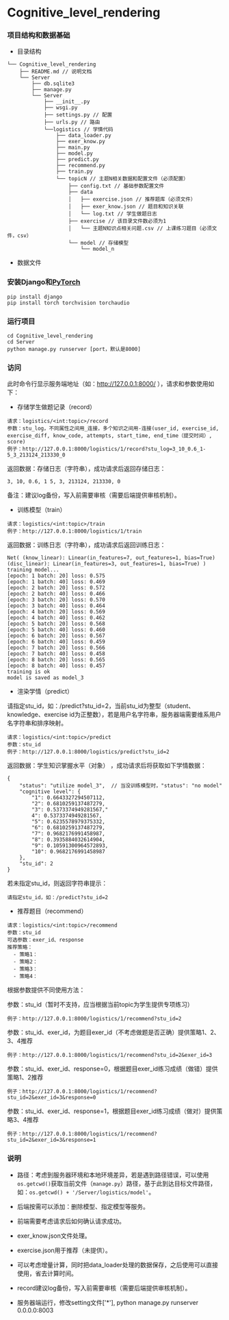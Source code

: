 # Cognitive_level_rendering

### 项目结构和数据基础

- 目录结构
```
└── Cognitive_level_rendering
    ├── README.md // 说明文档
    └── Server
        ├── db.sqlite3
        ├── manage.py
        └── Server
            ├── __init__.py
            ├── wsgi.py 
            ├── settings.py // 配置
            ├── urls.py // 路由
            └──logistics // 学情代码
                ├── data_loader.py
                ├── exer_know.py
                ├── main.py
                ├── model.py
                ├── predict.py
                ├── recommend.py
                ├── train.py
                └── topicN // 主题N相关数据和配置文件（必须配置）
                    ├── config.txt // 基础参数配置文件
                    ├── data
                    │   ├── exercise.json // 推荐题库（必须文件）
                    │   ├── exer_know.json // 题目和知识关联
                    │   └── log.txt // 学生做题日志
                    ├── exercise // 该目录文件数必须为1
                    │   └── 主题N知识点相关问题.csv // 上课练习题目（必须文件，csv）
                    └── model // 存储模型
                        └── model_n
```

- 数据文件

### 安装Django和[PyTorch](https://pytorch.org/get-started/locally/)
```
pip install django
pip install torch torchvision torchaudio
```

### 运行项目
```
cd Cognitive_level_rendering
cd Server
python manage.py runserver [port，默认是8000]
```

### 访问
此时命令行显示服务端地址（如：http://127.0.0.1:8000/ ），请求和参数使用如下：

- 存储学生做题记录（record）
```
请求：logistics/<int:topic>/record
参数：stu_log，不同属性之间用_连接，多个知识之间用-连接(user_id, exercise_id, exercise_diff, know_code, attempts, start_time, end_time（提交时间）, score)
例子：http://127.0.0.1:8000/logistics/1/record?stu_log=3_10_0.6_1-5_3_213124_213330_0
```

返回数据：存储日志（字符串），成功请求后返回存储日志：
```
3, 10, 0.6, 1 5, 3, 213124, 213330, 0
```
备注：建议log备份，写入前需要审核（需要后端提供审核机制）。

- 训练模型（train）
```
请求：logistics/<int:topic>/train
例子：http://127.0.0.1:8000/logistics/1/train
```

返回数据：训练日志（字符串），成功请求后返回训练日志：
```
Net( (know_linear): Linear(in_features=7, out_features=1, bias=True) (disc_linear): Linear(in_features=3, out_features=1, bias=True) ) 
training model... 
[epoch: 1 batch: 20] loss: 0.575 
[epoch: 1 batch: 40] loss: 0.469 
[epoch: 2 batch: 20] loss: 0.572 
[epoch: 2 batch: 40] loss: 0.466 
[epoch: 3 batch: 20] loss: 0.570 
[epoch: 3 batch: 40] loss: 0.464 
[epoch: 4 batch: 20] loss: 0.569 
[epoch: 4 batch: 40] loss: 0.462 
[epoch: 5 batch: 20] loss: 0.568 
[epoch: 5 batch: 40] loss: 0.460 
[epoch: 6 batch: 20] loss: 0.567 
[epoch: 6 batch: 40] loss: 0.459 
[epoch: 7 batch: 20] loss: 0.566 
[epoch: 7 batch: 40] loss: 0.458 
[epoch: 8 batch: 20] loss: 0.565 
[epoch: 8 batch: 40] loss: 0.457 
training is ok 
model is saved as model_3 
```

- 渲染学情（predict）

请指定stu_id，如：/predict?stu_id=2，当前stu_id为整型（student、knowledge、exercise id为正整数），若是用户名字符串，服务器端需要维系用户名字符串和排序映射。
```
请求：logistics/<int:topic>/predict
参数：stu_id
例子：http://127.0.0.1:8000/logistics/predict?stu_id=2
```

返回数据：学生知识掌握水平（对象） ，成功请求后将获取如下学情数据：
```
{
    "status": "utilize model_3",  // 当没训练模型时，"status": "no model"
    "cognitive level": {
        "1": 0.6643327294507112,
        "2": 0.6810259137487279,
        "3": 0.5373374949281567,"
        4": 0.5373374949281567,
        "5": 0.6235578979375332,
        "6": 0.6810259137487279,
        "7": 0.9682176991458987,
        "8": 0.3935884032614904,
        "9": 0.10591300964572893,
        "10": 0.9682176991458987
    },
    "stu_id": 2
}
```
若未指定stu_id，则返回字符串提示：
```
请指定stu_id，如：/predict?stu_id=2
```

- 推荐题目（recommend）
```
请求：logistics/<int:topic>/recommend
参数：stu_id
可选参数：exer_id、response
推荐策略：
  - 策略1：
  - 策略2：
  - 策略3：
  - 策略4：
```
根据参数提供不同使用方法：

参数：stu_id（暂时不支持，应当根据当前topic为学生提供专项练习）
```
例子：http://127.0.0.1:8000/logistics/1/recommend?stu_id=2
```

参数：stu_id、exer_id，为题目exer_id（不考虑做题是否正确）提供策略1、2、3、4推荐
```
例子：http://127.0.0.1:8000/logistics/1/recommend?stu_id=2&exer_id=3
```

参数：stu_id、exer_id、response=0，根据题目exer_id练习成绩（做错）提供策略1、2推荐
```
例子：http://127.0.0.1:8000/logistics/1/recommend?stu_id=2&exer_id=3&response=0
```

参数：stu_id、exer_id、response=1，根据题目exer_id练习成绩（做对）提供策略3、4推荐
```
例子：http://127.0.0.1:8000/logistics/1/recommend?stu_id=2&exer_id=3&response=1
```

### 说明
- 路径：考虑到服务器环境和本地环境差异，若是遇到路径错误，可以使用```os.getcwd()```获取当前文件（```manage.py```）路径，基于此到达目标文件路径，如：```os.getcwd() + '/Server/logistics/model'```。

- 后端按需可以添加：删除模型、指定模型等服务。

- 前端需要考虑请求后如何确认请求成功。

- exer_know.json文件处理。

- exercise.json用于推荐（未提供）。

- 可以考虑增量计算，同时把data_loader处理的数据保存，之后使用可以直接使用，省去计算时间。

- record建议log备份，写入前需要审核（需要后端提供审核机制）。

- 服务器端运行，修改setting文件['*'], python manage.py runserver 0.0.0.0:8003